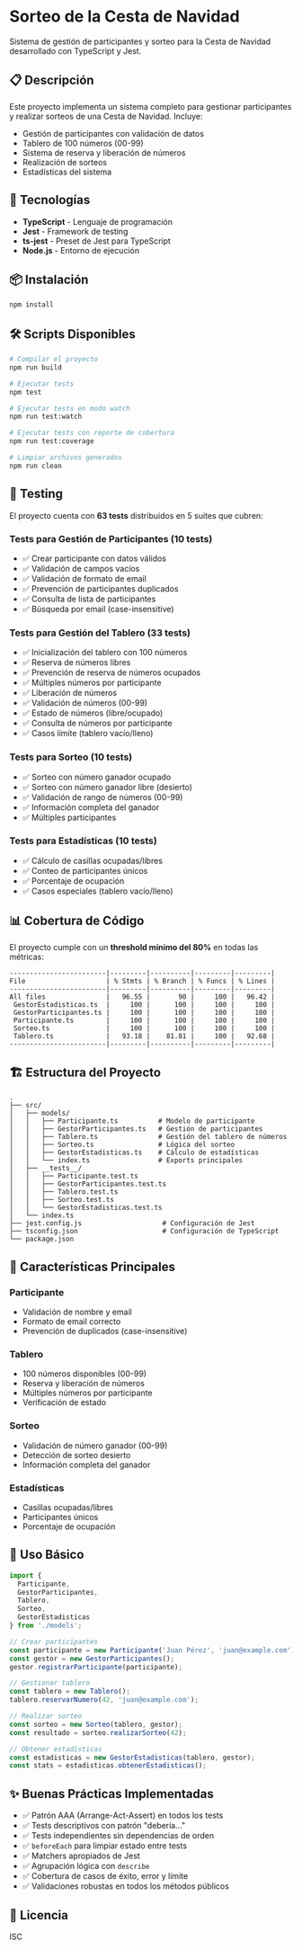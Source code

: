 # Sorteo de la Cesta de Navidad

Sistema de gestión de participantes y sorteo para la Cesta de Navidad desarrollado con TypeScript y Jest.

## 📋 Descripción

Este proyecto implementa un sistema completo para gestionar participantes y realizar sorteos de una Cesta de Navidad. Incluye:

- Gestión de participantes con validación de datos
- Tablero de 100 números (00-99)
- Sistema de reserva y liberación de números
- Realización de sorteos
- Estadísticas del sistema

## 🚀 Tecnologías

- **TypeScript** - Lenguaje de programación
- **Jest** - Framework de testing
- **ts-jest** - Preset de Jest para TypeScript
- **Node.js** - Entorno de ejecución

## 📦 Instalación

```bash
npm install
```

## 🛠️ Scripts Disponibles

```bash
# Compilar el proyecto
npm run build

# Ejecutar tests
npm test

# Ejecutar tests en modo watch
npm run test:watch

# Ejecutar tests con reporte de cobertura
npm run test:coverage

# Limpiar archivos generados
npm run clean
```

## 🧪 Testing

El proyecto cuenta con **63 tests** distribuidos en 5 suites que cubren:

### Tests para Gestión de Participantes (10 tests)
- ✅ Crear participante con datos válidos
- ✅ Validación de campos vacíos
- ✅ Validación de formato de email
- ✅ Prevención de participantes duplicados
- ✅ Consulta de lista de participantes
- ✅ Búsqueda por email (case-insensitive)

### Tests para Gestión del Tablero (33 tests)
- ✅ Inicialización del tablero con 100 números
- ✅ Reserva de números libres
- ✅ Prevención de reserva de números ocupados
- ✅ Múltiples números por participante
- ✅ Liberación de números
- ✅ Validación de números (00-99)
- ✅ Estado de números (libre/ocupado)
- ✅ Consulta de números por participante
- ✅ Casos límite (tablero vacío/lleno)

### Tests para Sorteo (10 tests)
- ✅ Sorteo con número ganador ocupado
- ✅ Sorteo con número ganador libre (desierto)
- ✅ Validación de rango de números (00-99)
- ✅ Información completa del ganador
- ✅ Múltiples participantes

### Tests para Estadísticas (10 tests)
- ✅ Cálculo de casillas ocupadas/libres
- ✅ Conteo de participantes únicos
- ✅ Porcentaje de ocupación
- ✅ Casos especiales (tablero vacío/lleno)

## 📊 Cobertura de Código

El proyecto cumple con un **threshold mínimo del 80%** en todas las métricas:

```
------------------------|---------|----------|---------|---------|
File                    | % Stmts | % Branch | % Funcs | % Lines |
------------------------|---------|----------|---------|---------|
All files               |   96.55 |       90 |     100 |   96.42 |
 GestorEstadisticas.ts  |     100 |      100 |     100 |     100 |
 GestorParticipantes.ts |     100 |      100 |     100 |     100 |
 Participante.ts        |     100 |      100 |     100 |     100 |
 Sorteo.ts              |     100 |      100 |     100 |     100 |
 Tablero.ts             |   93.18 |    81.81 |     100 |   92.68 |
------------------------|---------|----------|---------|---------|
```

## 🏗️ Estructura del Proyecto

```
.
├── src/
│   ├── models/
│   │   ├── Participante.ts          # Modelo de participante
│   │   ├── GestorParticipantes.ts   # Gestión de participantes
│   │   ├── Tablero.ts               # Gestión del tablero de números
│   │   ├── Sorteo.ts                # Lógica del sorteo
│   │   ├── GestorEstadisticas.ts    # Cálculo de estadísticas
│   │   └── index.ts                 # Exports principales
│   ├── __tests__/
│   │   ├── Participante.test.ts
│   │   ├── GestorParticipantes.test.ts
│   │   ├── Tablero.test.ts
│   │   ├── Sorteo.test.ts
│   │   └── GestorEstadisticas.test.ts
│   └── index.ts
├── jest.config.js                    # Configuración de Jest
├── tsconfig.json                     # Configuración de TypeScript
└── package.json
```

## 🎯 Características Principales

### Participante
- Validación de nombre y email
- Formato de email correcto
- Prevención de duplicados (case-insensitive)

### Tablero
- 100 números disponibles (00-99)
- Reserva y liberación de números
- Múltiples números por participante
- Verificación de estado

### Sorteo
- Validación de número ganador (00-99)
- Detección de sorteo desierto
- Información completa del ganador

### Estadísticas
- Casillas ocupadas/libres
- Participantes únicos
- Porcentaje de ocupación

## 📝 Uso Básico

```typescript
import { 
  Participante, 
  GestorParticipantes, 
  Tablero, 
  Sorteo,
  GestorEstadisticas 
} from './models';

// Crear participantes
const participante = new Participante('Juan Pérez', 'juan@example.com');
const gestor = new GestorParticipantes();
gestor.registrarParticipante(participante);

// Gestionar tablero
const tablero = new Tablero();
tablero.reservarNumero(42, 'juan@example.com');

// Realizar sorteo
const sorteo = new Sorteo(tablero, gestor);
const resultado = sorteo.realizarSorteo(42);

// Obtener estadísticas
const estadisticas = new GestorEstadisticas(tablero, gestor);
const stats = estadisticas.obtenerEstadisticas();
```

## ✨ Buenas Prácticas Implementadas

- ✅ Patrón AAA (Arrange-Act-Assert) en todos los tests
- ✅ Tests descriptivos con patrón "debería..."
- ✅ Tests independientes sin dependencias de orden
- ✅ `beforeEach` para limpiar estado entre tests
- ✅ Matchers apropiados de Jest
- ✅ Agrupación lógica con `describe`
- ✅ Cobertura de casos de éxito, error y límite
- ✅ Validaciones robustas en todos los métodos públicos

## 📄 Licencia

ISC